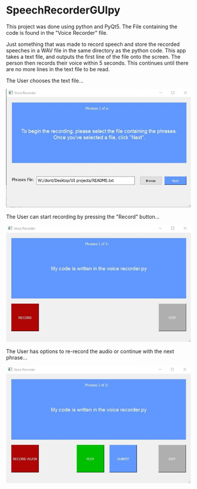 # SpeechRecorderGUIpy
<p>
This project was done using python and PyQt5. The File containing the code is found in the "Voice Recorder" file.
</p>

<p>
Just something that was made to record speech and store the recorded speeches in a WAV file in the same directory as the python code. This app takes a text file, and outputs the first line of the file onto the screen. The person then records their voice within 5 seconds. This continues until there are no more lines in the text file to be read.
</p>

<p>
The User chooses the text file...
</p>

![alt text](https://github.com/pokemondion/SpeechRecorderGUIpy/blob/master/pic1.jpg)

<p>
The User can start recording by pressing the "Record" button...
</p>

![alt text](https://github.com/pokemondion/SpeechRecorderGUIpy/blob/master/pic2.jpg)

<p>
The User has options to re-record the audio or continue with the next phrase...
</p>

![alt text](https://github.com/pokemondion/SpeechRecorderGUIpy/blob/master/pic3.jpg)

